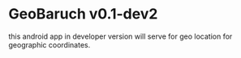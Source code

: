 # GeoBaruch  v0.1-dev2
this android app in developer version will serve for geo location for geographic coordinates.
